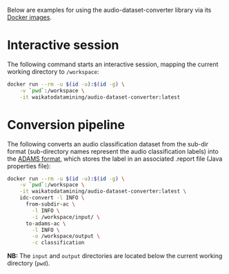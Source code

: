 Below are examples for using the audio-dataset-converter library via its 
[Docker images](https://github.com/waikato-datamining/audio-dataset-converter-all/tree/main/docker).


# Interactive session

The following command starts an interactive session, mapping the current working
directory to `/workspace`:

```bash
docker run --rm -u $(id -u):$(id -g) \
    -v `pwd`:/workspace \
    -it waikatodatamining/audio-dataset-converter:latest
```

# Conversion pipeline

The following converts an audio classification dataset from the sub-dir format
(sub-directory names represent the audio classification labels) into the 
[ADAMS format](https://github.com/waikato-datamining/audio-dataset-converter/blob/main/formats/adams.md), 
which stores the label in an associated .report file (Java properties file):

```bash
docker run --rm -u $(id -u):$(id -g) \
    -v `pwd`:/workspace \
    -it waikatodatamining/audio-dataset-converter:latest \
    idc-convert -l INFO \
      from-subdir-ac \
        -l INFO \
        -i /workspace/input/ \
      to-adams-ac \
        -l INFO \
        -o /workspace/output \
        -c classification
```

**NB:** The `input` and `output` directories are located below the current working directory (`pwd`).
